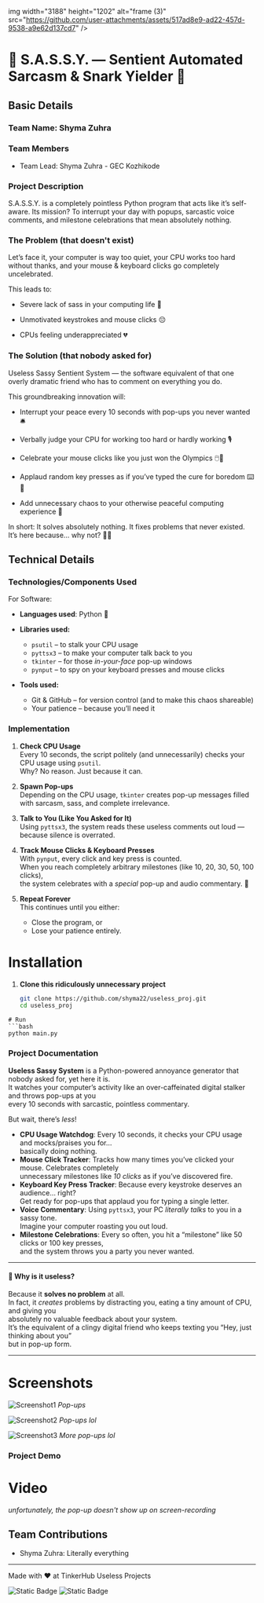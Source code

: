 img width="3188" height="1202" alt="frame (3)" src="https://github.com/user-attachments/assets/517ad8e9-ad22-457d-9538-a9e62d137cd7" />


# 🤖 S.A.S.S.Y. — Sentient Automated Sarcasm & Snark Yielder 🎯


## Basic Details
### Team Name: Shyma Zuhra


### Team Members
- Team Lead: Shyma Zuhra - GEC Kozhikode


### Project Description
S.A.S.S.Y. is a completely pointless Python program that acts like it’s self-aware.
Its mission? To interrupt your day with popups, sarcastic voice comments, and milestone celebrations that mean absolutely nothing.

### The Problem (that doesn't exist)
Let’s face it, your computer is way too quiet, your CPU works too hard without thanks, and your mouse & keyboard clicks go completely uncelebrated.

This leads to:

- Severe lack of sass in your computing life 🥱

- Unmotivated keystrokes and mouse clicks 😔

- CPUs feeling underappreciated 💔

### The Solution (that nobody asked for)
Useless Sassy Sentient System — the software equivalent of that one overly dramatic friend who has to comment on everything you do.

This groundbreaking innovation will:

- Interrupt your peace every 10 seconds with pop-ups you never wanted 🛎️

- Verbally judge your CPU for working too hard or hardly working 🎙️

- Celebrate your mouse clicks like you just won the Olympics 🖱️🥇

- Applaud random key presses as if you’ve typed the cure for boredom ⌨️👏

- Add unnecessary chaos to your otherwise peaceful computing experience 🤯

In short:
It solves absolutely nothing.
It fixes problems that never existed.
It’s here because… why not? 🤷‍♂️

## Technical Details
### Technologies/Components Used
For Software:
- **Languages used**: Python 🐍

- **Libraries used:**  
  - `psutil` – to stalk your CPU usage  
  - `pyttsx3` – to make your computer talk back to you  
  - `tkinter` – for those *in-your-face* pop-up windows  
  - `pynput` – to spy on your keyboard presses and mouse clicks  
  
- **Tools used:**  
  - Git & GitHub – for version control (and to make this chaos shareable)  
  - Your patience – because you’ll need it  


### Implementation
1. **Check CPU Usage**  
   Every 10 seconds, the script politely (and unnecessarily) checks your CPU usage using `psutil`.  
   Why? No reason. Just because it can.  

2. **Spawn Pop-ups**  
   Depending on the CPU usage, `tkinter` creates pop-up messages filled with sarcasm, sass, and complete irrelevance.  

3. **Talk to You (Like You Asked for It)**  
   Using `pyttsx3`, the system reads these useless comments out loud — because silence is overrated.  

4. **Track Mouse Clicks & Keyboard Presses**  
   With `pynput`, every click and key press is counted.  
   When you reach completely arbitrary milestones (like 10, 20, 30, 50, 100 clicks),  
   the system celebrates with a *special* pop-up and audio commentary. 🎉  

5. **Repeat Forever**  
   This continues until you either:  
   - Close the program, or  
   - Lose your patience entirely.  
# Installation
1. **Clone this ridiculously unnecessary project**  
   ```bash
   git clone https://github.com/shyma22/useless_proj.git
   cd useless_proj
```
# Run
```bash
python main.py
```

### Project Documentation
**Useless Sassy System** is a Python-powered annoyance generator that nobody asked for, yet here it is.  
It watches your computer’s activity like an over-caffeinated digital stalker and throws pop-ups at you  
every 10 seconds with sarcastic, pointless commentary.

But wait, there’s *less*!  
- **CPU Usage Watchdog**: Every 10 seconds, it checks your CPU usage and mocks/praises you for…  
  basically doing nothing.
- **Mouse Click Tracker**: Tracks how many times you’ve clicked your mouse. Celebrates completely  
  unnecessary milestones like *10 clicks* as if you’ve discovered fire.
- **Keyboard Key Press Tracker**: Because every keystroke deserves an audience… right?  
  Get ready for pop-ups that applaud you for typing a single letter.
- **Voice Commentary**: Using `pyttsx3`, your PC *literally talks* to you in a sassy tone.  
  Imagine your computer roasting you out loud.
- **Milestone Celebrations**: Every so often, you hit a “milestone” like 50 clicks or 100 key presses,  
  and the system throws you a party you never wanted.

---

#### 🤷 Why is it useless?  
Because it **solves no problem** at all.  
In fact, it *creates* problems by distracting you, eating a tiny amount of CPU, and giving you  
absolutely no valuable feedback about your system.  
It’s the equivalent of a clingy digital friend who keeps texting you “Hey, just thinking about you”  
but in pop-up form.

---

# Screenshots 
![Screenshot1](screenshot.png)
*Pop-ups*

![Screenshot2](1.png)
*Pop-ups lol*

![Screenshot3](2.png)
*More pop-ups lol*







### Project Demo
# Video
*unfortunately, the pop-up doesn't show up on screen-recording*



## Team Contributions
- Shyma Zuhra: Literally everything


---
Made with ❤️ at TinkerHub Useless Projects 

![Static Badge](https://img.shields.io/badge/TinkerHub-24?color=%23000000&link=https%3A%2F%2Fwww.tinkerhub.org%2F)
![Static Badge](https://img.shields.io/badge/UselessProjects--25-25?link=https%3A%2F%2Fwww.tinkerhub.org%2Fevents%2FQ2Q1TQKX6Q%2FUseless%2520Projects)
